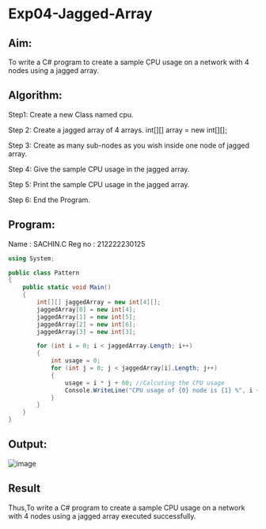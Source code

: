 # Exp04-Jagged-Array
## Aim:

To write a C# program to create a sample CPU usage on a network with 4 nodes using a jagged array.



## Algorithm:

Step1:
Create a new Class named cpu.

Step 2:
Create a jagged array of 4 arrays. int[][] array = new int[][];

Step 3:
Create as many sub-nodes as you wish inside one node of jagged array.

Step 4:
Give the sample CPU usage in the jagged array.

Step 5:
Print the sample CPU usage in the jagged array.

Step 6:
End the Program.

## Program:
Name : SACHIN.C
Reg no : 212222230125

```c#
using System;

public class Pattern
{
    public static void Main()
    {
        int[][] jaggedArray = new int[4][];
        jaggedArray[0] = new int[4];
        jaggedArray[1] = new int[5];
        jaggedArray[2] = new int[6];
        jaggedArray[3] = new int[3];

        for (int i = 0; i < jaggedArray.Length; i++)
        {
            int usage = 0;
            for (int j = 0; j < jaggedArray[i].Length; j++)
            {
                usage = i * j + 60; //Calcuting the CPU usage
                Console.WriteLine("CPU usage of {0} node is {1} %", i + 1, usage);
            }
        }
    }
}

```
## Output:

![image](https://github.com/vinushcv/Exp04-Jagged-Array/assets/113975318/b22181df-d3e8-4858-a315-2e1f2313ab21)


## Result
Thus,To write a C# program to create a sample CPU usage on a network with 4 nodes using a jagged array executed successfully.

